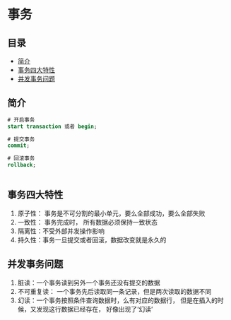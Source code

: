 # 事务

## 目录

- [简介](#简介)
- [事务四大特性](#事务四大特性)
- [并发事务问题 ](#并发事务问题-)

## 简介

>

```sql 
# 开启事务
start transaction 或者 begin;

# 提交事务
commit;

# 回滚事务
rollback;



```


## 事务四大特性

1. 原子性： 事务是不可分割的最小单元，要么全部成功，要么全部失败
2. 一致性： 事务完成时， 所有数据必须保持一致状态&#x20;
3. 隔离性：不受外部并发操作影响
4. 持久性：事务一旦提交或者回滚，数据改变就是永久的

## 并发事务问题&#x20;

1. 脏读：一个事务读到另外一个事务还没有提交的数据
2. 不可重复读： 一个事务先后读取同一条记录，但是两次读取的数据不同
3. 幻读：一个事务按照条件查询数据时，么有对应的数据行， 但是在插入的时候，又发现这行数据已经存在， 好像出现了‘幻读’
